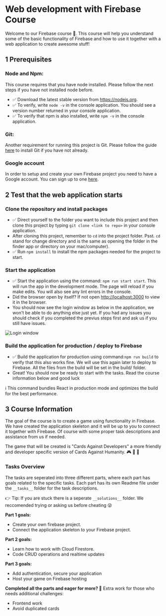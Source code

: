 # Web development with Firebase Course
Welcome to our Firebase course 🙌. This course will help you understand some of the basic functionality of Firebase and how to use it together with a web application to create awesome stuff!

## 1 Prerequisites

### Node and Npm:
This course requires that you have node installed. Please follow the next steps if you have not installed node before.
- ✅  Download the latest stable version from https://nodejs.org.
- ✅  To verify, write `node -v` in the console application. You should see a version number returned in your console application.
- ✅  To verify that npm is also installed, write `npm -v` in the console application.

### Git:
Another requirement for running this project is Git. Please follow the guide [here](https://git-scm.com/book/en/v2/Getting-Started-Installing-Git) to install Git if you have not already.

### Google account
In order to setup and create your own Firebase project you need to have a Google account. You can sign up to one [here](https://www.google.com/account/about/).

## 2 Test that the web application starts 

### Clone the repository and install packages
- ✅  Direct yourself to the folder you want to include this project and then clone this project by typing `git clone <link to repo>` in your console application.
-  After cloning this project, remember to `cd` into the project folder. Psst. `cd` stand for change directory and is the same as opening the folder in the finder app or directory on your mac/computer).
- ✅  Run `npm install` to install the npm packages needed for the project to start. 

### Start the application
- ✅  Start the application using the command: `npm run start start`. This will run the app in the development mode. The page will reload if you make edits. You will also see any lint errors in the console.
- Did the browser open by itself? If not open [http://localhost:3000](http://localhost:3000) to view it in the browser. 
- You should now see the login window as below in the application, we won't be able to do anything else just yet. If you had any issues you should check if you completed the previus steps first and ask us if you still have issues. 

![Login window](https://i.ibb.co/9tYQtXP/Screenshot-2020-10-09-at-12-50-38.png)

### Build the application for production / deploy to Firebase
- ✅  Build the application for production using command:`npm run build` to verify that this also works fine. We will use this again later to deploy to Firebase. All the files from the build will be set in the build/ folder.
- Great! You should now be ready to start with the tasks. Read the course information below and good luck  

ℹ️  This command bundles React in production mode and optimizes the build for the best performance.

## 3 Course Information
The goal of the course is to create a game using functionality in Firebase. We have created the application skeleton and it will be up to you to connect it together with Firebase. Of course with some proper task descriptions and assistance from us if needed. 

The game that will be created is "Cards Against Developers" a more friendly and developer specific version of Cards Against Humanity. 🎮 🎲 👾

### Tasks Overview
The tasks are seperated into three different parts, where each part has goals related to the specific tasks. Each part has its own Readme file under the `__tasks__` folder for the task descriptions.

👉 Tip: If you are stuck there is a seperate `__solutions__` folder. We reccomended trying or asking us before cheating :stuck_out_tongue_winking_eye:

**Part 1 goals:**
- Create your own firebase project.
- Connect the application skeleton to your Firebase project. 

**Part 2 goals:**
- Learn how to work with Cloud Firestore.
- Code CRUD operations and realtime updates

**Part 3 goals:**
- Add authentication, secure your application
- Host your game on Firebase hosting

**Completed all the parts and eager for more? 💪**
Extra work for those who needs additional challenges: 
- Frontend work
- Avoid duplicated cards